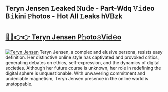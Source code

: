 ## Teryn Jensen 𝙻eaked 𝙽u𝚍e - Part-Wdq 𝚅𝚒deo B𝚒kini 𝙿hotos - Hot All 𝙻eaks hVBzk

# <h2><a href="http://ld65ya.urlbe.top/?page=Teryn+Jensen">🔗🔗👉👉 Teryn Jensen P𝚑oto𝚜Vid𝚎o</a></h2>

[![Teryn Jensen](https://i.imgur.com/eBuTRDB.gif)](http://ld65ya.urlbe.top/?page=Teryn+Jensen)
Teryn Jensen, a complex and elusive persona, resists easy definition. Her distinctive online style has captivated and provoked critics, generating debates on ethics, self-expression, and the dynamics of digital societies. Although her future course is unknown, her role in redefining the digital sphere is unquestionable. With unwavering commitment and undeniable magnetism, Teryn Jensen presence in the online world is unstoppable.

